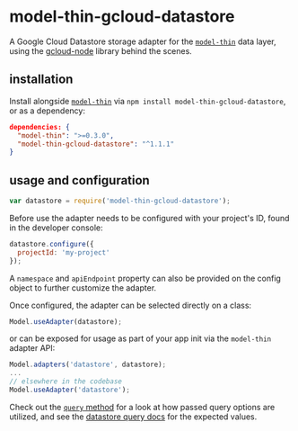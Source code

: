 # model-thin-gcloud-datastore

A Google Cloud Datastore storage adapter for the [`model-thin`](https://www.npmjs.com/package/model-thin) data layer, using the [gcloud-node](https://github.com/GoogleCloudPlatform/gcloud-node) library behind the scenes.

## installation 

Install alongside [`model-thin`](https://www.npmjs.com/package/model-thin) via `npm install model-thin-gcloud-datastore`, or as a dependency:

```json
dependencies: {
  "model-thin": ">=0.3.0",
  "model-thin-gcloud-datastore": "^1.1.1"
}
```

## usage and configuration

```javascript
var datastore = require('model-thin-gcloud-datastore');
```

Before use the adapter needs to be configured with your project's ID, found in the developer console:

```javascript
datastore.configure({
  projectId: 'my-project'
});
```

A `namespace` and `apiEndpoint` property can also be provided on the config object to further customize the adapter.

Once configured, the adapter can be selected directly on a class:

```javascript
Model.useAdapter(datastore);
```

or can be exposed for usage as part of your app init via the `model-thin` adapter API:

```javascript
Model.adapters('datastore', datastore);
...
// elsewhere in the codebase
Model.useAdapter('datastore');
```

Check out the [`query` method](https://github.com/davidrekow/model-thin-gcloud-datastore/blob/master/index.js#L103:L157) for a look at how passed query options are utilized, and see the [datastore query docs](https://googlecloudplatform.github.io/gcloud-node/#/docs/datastore/query) for the expected values.
